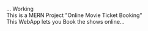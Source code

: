 ... Working  
This is a MERN Project "Online Movie Ticket Booking"  
This WebApp lets you Book the shows online...

